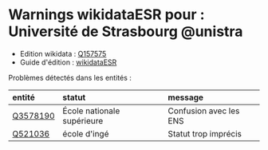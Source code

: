 Warnings wikidataESR pour : Université de Strasbourg @unistra
================

- Edition wikidata : [Q157575](https://www.wikidata.org/wiki/Q157575)
- Guide d'édition : [wikidataESR](https://github.com/cpesr/wikidataESR/)



Problèmes détectés dans les entités :

|entité                                             |statut                     |message                |
|:--------------------------------------------------|:--------------------------|:----------------------|
|[Q3578190](https://www.wikidata.org/wiki/Q3578190) |École nationale supérieure |Confusion avec les ENS |
|[Q521036](https://www.wikidata.org/wiki/Q521036)   |école d'ingé               |Statut trop imprécis   |
